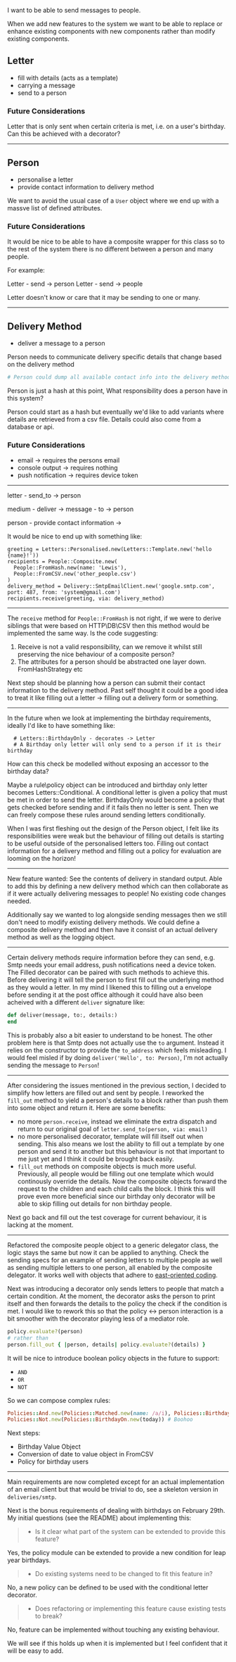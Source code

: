 I want to be able to send messages to people.

When we add new features to the system we want to be able to replace or enhance existing components with new components rather than modify existing components.

## Letter

- fill with details (acts as a template)
- carrying a message
- send to a person

### Future Considerations

Letter that is only sent when certain criteria is met, i.e. on a user's birthday. Can this be achieved with a decorator?

---

## Person

- personalise a letter
- provide contact information to delivery method

We want to avoid the usual case of a `User` object where we end up with a massve list of defined attributes.

### Future Considerations

It would be nice to be able to have a composite wrapper for this class so to the rest of the system there is no different between a person and many people.

For example:

Letter - send -> person
Letter - send -> people

Letter doesn't know or care that it may be sending to one or many.

---

## Delivery Method

- deliver a message to a person

Person needs to communicate delivery specific details that change based on the delivery method

```ruby
# Person could dump all available contact info into the delivery method?
```
Person is just a hash at this point, What responsibility does a person have in this system?

Person could start as a hash but eventually we'd like to add variants where details are retrieved from a csv file. Details could also come from a database or api. 

### Future Considerations

- email -> requires the persons email
- console output -> requires nothing
- push notification -> requires device token

---

letter - send_to -> person

medium - deliver -> message - to -> person

person - provide contact information ->

It would be nice to end up with something like:

```
greeting = Letters::Personalised.new(Letters::Template.new('hello {name}!'))
recipients = People::Composite.new(
  People::FromHash.new(name: 'Lewis'), 
  People::FromCSV.new('other_people.csv')
)
delivery_method = Delivery::SmtpEmailClient.new('google.smtp.com', port: 487, from: 'system@gmail.com')
recipients.receive(greeting, via: delivery_method)
```

---

The `receive` method for `People::FromHash` is not right, if we were to derive siblings that were based on HTTP\DB\CSV then this method would be implemented the same way. Is the code suggesting:

1. Receive is not a valid responsibility, can we remove it whilst still preserving the nice behaviour of a composite person?
2. The attributes for a person should be abstracted one layer down. FromHashStrategy etc

Next step should be planning how a person can submit their contact information to the delivery method. Past self thought it could be a good idea to treat it like filling out a letter -> filling out a delivery form or something.

---

In the future when we look at implementing the birthday requirements, ideally I'd like to have something like:

```
  # Letters::BirthdayOnly - decorates -> Letter
  # A Birthday only letter will only send to a person if it is their birthday
```

How can this check be modelled without exposing an accessor to the birthday data?

Maybe a rule\policy object can be introduced and birthday only letter becomes Letters::Conditional. A conditional letter is given a policy that must be met in order to send the letter. BirthdayOnly would become a policy that gets checked before sending and if it fails then no letter is sent. Then we can freely compose these rules around sending letters conditionally.

When I was first fleshing out the design of the Person object, I felt like its responsibilities were weak but the behaviour of filling out details is starting to be useful outside of the personalised letters too. Filling out contact information for a delivery method and filling out a policy for evaluation are looming on the horizon!

---

New feature wanted: See the contents of delivery in standard output. Able to add this by defining a new delivery method which can then collaborate as if it were actually delivering messages to people! No existing code changes needed. 

Additionally say we wanted to log alongside sending messages then we still don't need to modify existing delivery methods. We could define a composite delivery method and then have it consist of an actual delivery method as well as the logging object.

---

Certain delivery methods require information before they can send, e.g. Smtp needs your email address, push notifications need a device token. The Filled decorator can be paired with such methods to achieve this. Before delivering it will tell the person to first fill out the underlying method as they would a letter. In my mind I likened this to filling out a envelope before sending it at the post office although it could have also been acheived with a different `deliver` signature like:

```ruby
def deliver(message, to:, details:)
end
```

This is probably also a bit easier to understand to be honest. The other problem here is that Smtp does not actually use the `to` argument. Instead it relies on the constructor to provide the `to_address` which feels misleading. I would feel misled if by doing `deliver('Hello', to: Person)`, I'm not actually sending the message to `Person`!

---

After considering the issues mentioned in the previous section, I decided to simplify how letters are filled out and sent by people. I reworked the `fill_out` method to yield a person's details to a block rather than push them into some object and return it. Here are some benefits:

- no more `person.receive`, instead we eliminate the extra dispatch and return to our original goal of `letter.send_to(person, via: email)`
- no more personalised decorator, template will fill itself out when sending. This also means we lost the ability to fill out a template by one person and send it to another but this behaviour is not that important to me just yet and I think it could be brought back easily.
- `fill_out` methods on composite objects is much more useful. Previously, all people would be filling out one template which would continously override the details. Now the composite objects forward the request to the children and each child calls the block. I think this will prove even more beneficial since our birthday only decorator will be able to skip filling out details for non birthday people.

Next go back and fill out the test coverage for current behaviour, it is lacking at the moment.

---

Refactored the composite people object to a generic delegator class, the logic stays the same but now it can be applied to anything. Check the sending specs for an example of sending letters to multiple people as well as sending multiple letters to one person, all enabled by the composite delegator. It works well with objects that adhere to [east-oriented coding](https://www.saturnflyer.com/blog/the-4-rules-of-east-oriented-code-rule-1).

Next was introducing a decorator only sends letters to people that match a certain condition. At the moment, the decorator asks the person to print itself and then forwards the details to the policy the check if the condition is met. I would like to rework this so that the policy <-> person interaction is a bit smoother with the decorator playing less of a mediator role.

```ruby
policy.evaluate?(person)
# rather than
person.fill_out { |person, details| policy.evaluate?(details) }
```

It will be nice to introduce boolean policy objects in the future to support:
- `AND`
- `OR`
- `NOT`

So we can compose complex rules:

```ruby
Policies::And.new(Policies::Matched.new(name: /a/i), Policies::BirthdayOn.new(today))
Policies::Not.new(Policies::BirthdayOn.new(today)) # Boohoo
```

Next steps:
- Birthday Value Object
- Conversion of date to value object in FromCSV
- Policy for birthday users

---

Main requirements are now completed except for an actual implementation of an email client but that would be trivial to do, see a skeleton version in `deliveries/smtp`.

Next is the bonus requirements of dealing with birthdays on February 29th. My initial questions (see the README) about implementing this:

>- Is it clear what part of the system can be extended to provide this feature?

  Yes, the policy module can be extended to provide a new condition for leap year birthdays.
>- Do existing systems need to be changed to fit this feature in?

  No, a new policy can be defined to be used with the conditional letter decorator.
>- Does refactoring or implementing this feature cause existing tests to break?

  No, feature can be implemented without touching any existing behaviour.

  We will see if this holds up when it is implemented but I feel confident that it will be easy to add.